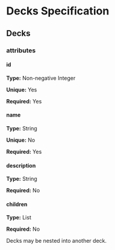 Decks Specification
===================

## Decks

### attributes

#### id

**Type:** Non-negative Integer

**Unique:** Yes

**Required:** Yes

#### name

**Type:** String

**Unique:** No

**Required:** Yes

#### description

**Type:** String

**Required:** No

#### children

**Type:** List<Deck ids>

**Required:** No

Decks may be nested into another deck.
